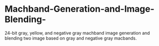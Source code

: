 # Machband-Generation-and-Image-Blending-
24-bit gray, yellow, and negative gray machband image generation and blending two image based on gray and negative gray macbands. 
